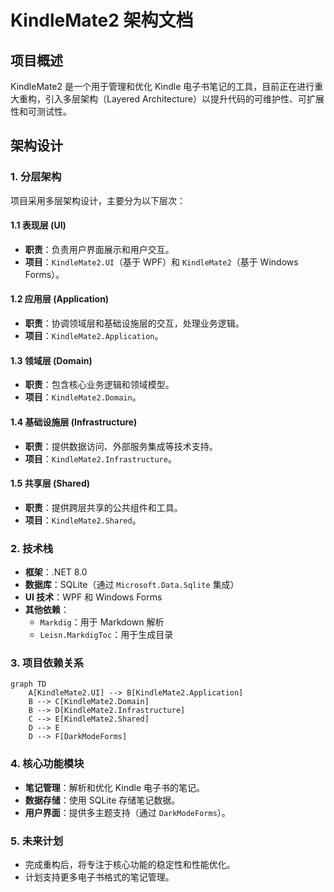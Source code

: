 # KindleMate2 架构文档

## 项目概述
KindleMate2 是一个用于管理和优化 Kindle 电子书笔记的工具，目前正在进行重大重构，引入多层架构（Layered Architecture）以提升代码的可维护性、可扩展性和可测试性。

## 架构设计

### 1. 分层架构
项目采用多层架构设计，主要分为以下层次：

#### 1.1 表现层 (UI)
- **职责**：负责用户界面展示和用户交互。
- **项目**：`KindleMate2.UI`（基于 WPF）和 `KindleMate2`（基于 Windows Forms）。

#### 1.2 应用层 (Application)
- **职责**：协调领域层和基础设施层的交互，处理业务逻辑。
- **项目**：`KindleMate2.Application`。

#### 1.3 领域层 (Domain)
- **职责**：包含核心业务逻辑和领域模型。
- **项目**：`KindleMate2.Domain`。

#### 1.4 基础设施层 (Infrastructure)
- **职责**：提供数据访问、外部服务集成等技术支持。
- **项目**：`KindleMate2.Infrastructure`。

#### 1.5 共享层 (Shared)
- **职责**：提供跨层共享的公共组件和工具。
- **项目**：`KindleMate2.Shared`。

### 2. 技术栈
- **框架**：.NET 8.0
- **数据库**：SQLite（通过 `Microsoft.Data.Sqlite` 集成）
- **UI 技术**：WPF 和 Windows Forms
- **其他依赖**：
  - `Markdig`：用于 Markdown 解析
  - `Leisn.MarkdigToc`：用于生成目录

### 3. 项目依赖关系
```mermaid
graph TD
    A[KindleMate2.UI] --> B[KindleMate2.Application]
    B --> C[KindleMate2.Domain]
    B --> D[KindleMate2.Infrastructure]
    C --> E[KindleMate2.Shared]
    D --> E
    D --> F[DarkModeForms]
```

### 4. 核心功能模块
- **笔记管理**：解析和优化 Kindle 电子书的笔记。
- **数据存储**：使用 SQLite 存储笔记数据。
- **用户界面**：提供多主题支持（通过 `DarkModeForms`）。

### 5. 未来计划
- 完成重构后，将专注于核心功能的稳定性和性能优化。
- 计划支持更多电子书格式的笔记管理。